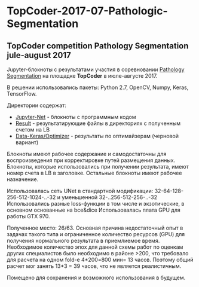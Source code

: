 # TopCoder-2017-07-Pathologic-Segmentation
## TopCoder competition Pathology Segmentation jule-august 2017

Jupyter-блокноты с результатами участия в соревновании [Pathology Segmentation](https://community.topcoder.com/tc?module=MatchDetails&rd=16950) на площадке **TopCoder** в июле-августе 2017.

В решении использовались пакеты: Python 2.7, OpenCV, Numpy, Keras, TensorFlow.

Директории содержат:
- [Jupyter-Net](Jupyter-Net) \- блокноты с программным кодом
- [Result](Result) \- результатирующие файлы в директориях с полученным счетом на LB
- [Data\-Keras/Optimizer](Data\-Keras/Optimizer) \- результаты по оптимайзерам (черновой вариант)

Блокноты имеют рабочее содержание и самодостаточны для воспроизведения при корректировке путей размещения данных.
Блокноты, которые использовались при получении результата, имеют номер счета в LB в заголовке.
Остальные блокноты имеют рабочее назначение.

Использовалась сеть UNet в стандартной модификации: 32-64-128-256-512-1024-..-32 и уменьшенной 32-..256-512-256-..-32
Использовались разные loss-функции в том числе и экзотические, в основном основанные на bce&dice
Использовалась плата GPU для работы GTX 970.

Полученное место: 26/63. Основная причина недостаточный опыт в задачах такого типа и ограниченное количество ресурсов (GPU) для получения
нормального результата в приемлиемое время. Необходимое количество эпох для данной схемы работ 
по оценкам других специалистов было необходимо в районе >200, что требовало для расчета на одном fold-е 4\*200=800 мин= 13 часов.
Поэтому общий расчет мог занять 13\*3 = 39 часов, что не является реалистичным.

Помещено для сохранения и возможного использования в будущем.
